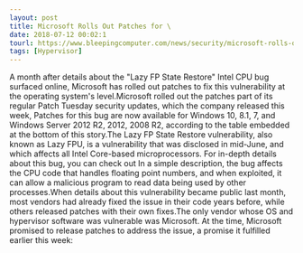 ```yaml
---
layout: post
title: Microsoft Rolls Out Patches for \
date: 2018-07-12 00:02:1
tourl: https://www.bleepingcomputer.com/news/security/microsoft-rolls-out-patches-for-lazy-fp-state-restore-bug-affecting-intel-cpus/
tags: [Hypervisor]
---
```

A month after details about the "Lazy FP State Restore" Intel CPU bug surfaced online, Microsoft has rolled out patches to fix this vulnerability at the operating system's level.Microsoft rolled out the patches part of its regular Patch Tuesday security updates, which the company released this week, Patches for this bug are now available for Windows 10, 8.1, 7, and Windows Server 2012 R2, 2012, 2008 R2, according to the table embedded at the bottom of this story.The Lazy FP State Restore vulnerability, also known as Lazy FPU, is a vulnerability that was disclosed in mid-June, and which affects all Intel Core-based microprocessors. For in-depth details about this bug, you can check out In a simple description, the bug affects the CPU code that handles floating point numbers, and when exploited, it can allow a malicious program to read data being used by other processes.When details about this vulnerability became public last month, most vendors had already fixed the issue in their code years before, while others released patches with their own fixes.The only vendor whose OS and hypervisor software was vulnerable was Microsoft. At the time, Microsoft promised to release patches to address the issue, a promise it fulfilled earlier this week: